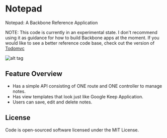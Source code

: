 # Notepad

Notepad: A Backbone Reference Application

NOTE: This code is currently in an experimental state. I don't recommend using it as guidance for how to build Backbone apps at the moment. If you would like to see a better reference code base, check out the version of [Todomvc](https://github.com/tastejs/todomvc)

![alt tag](https://raw.github.com/MarlinDoo/notepad/master/src/images/screenshot.png)

## Feature Overview

- Has a simple API consisting of ONE route and ONE controller to manage notes.
- Has view templates that look just like Google Keep Application.
- Users can save, edit and delete notes.

## License
Code is open-sourced software licensed under the MIT License.